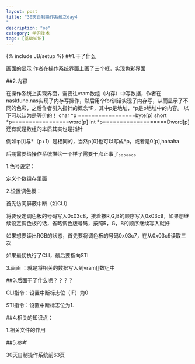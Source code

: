 ```yaml
---
layout: post
title: "30天自制操作系统之day4
"
description: "os"
category: 学习技术
tags: [基础知识]
---
```

{% include JB/setup %}
##1.干了什么

画面的显示
作者在操作系统界面上画了三个框，实现色彩界面


##2.内容

在操作系统上实现界面，需要往vram数组（内存）中写数据，作者在naskfunc.nas实现了内存写操作，然后用个for训话实现了内存写，从而显示了不同的色彩，之后作者引入指针的概念*P，其中p是地址，*p是p地址中的内容。
以下可以认为是等价的！
char *p =================byte[p]
short *p=================word[p]
int *p===================Dword[p]
还有就是数组的本质其实也是指针

例如:p[i]与*（p+1）是相同的，当然p[0]也可以写成*p，或者是0[p],hahaha

后期需要给操作系统描绘一个样子需要干点正事了。。。。。。。

1.色号设定：

定义个数组存里面

2.设置调色板：

首先访问屏蔽中断（如CLI）

将要设定调色板的号码写入0x03c8，接着按R,G,B的顺序写入0x03c9，如果想继续设定调色板的话，省略调色版号码，按照R，G，B的顺序继续写入就好

如果想要读出RGB的状态，首先要将调色板的号码0x03c7，在从0x03c9读取三次

如果最初执行了CLI，最后要指向STI

3.画画 ：就是将相关的数据写入到vram[]数组中




##3.后面干了什么呢？？？？

CLI指令：设置中断标志位（IF）为0

STI指令：设置中断标志位为1.

##4.相关的知识点：

1.相关文件的作用

##5.参考

30天自制操作系统前63页
